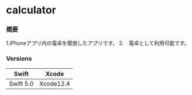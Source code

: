 # calculator

### 概要
1.iPhoneアプリ内の電卓を模倣したアプリです。
2.　電卓として利用可能です。

### Versions
Swift | Xcode
-|-
Swift 5.0 | Xcode12.4

